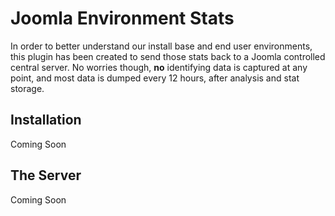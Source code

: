 # Joomla Environment Stats

In order to better understand our install base and end user environments, this plugin has been created to send
those stats back to a Joomla controlled central server. No worries though, __no__ identifying data is captured
at any point, and most data is dumped every 12 hours, after analysis and stat storage.

## Installation

Coming Soon

## The Server

Coming Soon